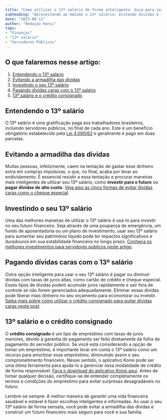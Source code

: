 ```yaml
---
title: "Como utilizar o 13º salário de forma inteligente: Guia para servidores públicos"
subheading: "Aproveitando ao máximo o 13º salário: evitando dívidas e investindo para o futuro."
date: "2023-08-11"
author: "Redação Konsi"
tags:
- "Finanças"
- "13º salário"
- "Servidores Públicos"
---
```


## O que falaremos nesse artigo:

1. [Entendendo o 13º salário](#entendendo)
2. [Evitando a armadilha das dívidas](#armadilha)
3. [Investindo o seu 13º salário](#investindo)
4. [Pagando dívidas caras com o 13º salário](#dívidas)
5. [13º salário e o crédito consignado](#consignado)

<a name="entendendo"></a>

## Entendendo o 13º salário

O 13º salário é uma gratificação paga aos trabalhadores brasileiros, incluindo servidores públicos, no final de cada ano. Este é um benefício obrigatório estabelecido pela [Lei 4.090/62](http://www.planalto.gov.br/ccivil_03/leis/l4090.htm) e geralmente é pago em duas parcelas.

<a name="armadilha"></a>

## Evitando a armadilha das dívidas

Muitas pessoas, infelizmente, caem na tentação de gastar esse dinheiro extra em compras impulsivas, o que, no final, acaba por levar ao endividamento. É essencial resistir a essa tentação e procurar maneiras mais inteligentes de utilizar seu 13º salário, como **investir para o futuro** ou **pagar dívidas de alto custo**. [Veja aqui as cinco formas de evitar dívidas caras como o cheque especial](https://konsi.com.br/postagens/como-sair-do-cheque-especial-como-servidor-publico-estratgias-eficientes).

<a name="investindo"></a>

## Investindo o seu 13º salário

Uma das melhores maneiras de utilizar o 13º salário é usá-lo para investir no seu futuro financeiro. Seja através de uma poupança de emergência, um fundo de aposentadoria ou um plano de investimento, usar seu 13º salário para aumentar seu patrimônio líquido pode ter impactos significativos e duradouros em sua estabilidade financeira no longo prazo. [Conheça os melhores investimentos para servidores públicos neste artigo](https://konsi.com.br/postagens/investimento-para-servidores-publicos-conhecendo-as-melhores-opes).

<a name="dívidas"></a>

## Pagando dívidas caras com o 13º salário

Outra opção inteligente para usar o seu 13º salário é pagar ou diminuir dívidas com taxas de juros altas, como cartão de crédito e cheque especial. Esses tipos de dívidas podem acumular juros rapidamente e sair fora de controle se não forem gerenciados adequadamente. Eliminar essas dívidas pode liberar mais dinheiro no seu orçamento para economizar ou investir. [Saiba mais sobre como utilizar o crédito consignado para quitar dívidas caras neste post](https://konsi.com.br/postagens/como-usar-o-crdito-consignado-para-quitar-dvidas-caras).

<a name="consignado"></a>

## 13º salário e o crédito consignado

O **crédito consignado** é um tipo de empréstimo com taxas de juros menores, devido à garantia do pagamento ser feito diretamente da folha de pagamento do servidor público. Se você está considerando a opção de tomar um empréstimo, é importante levar em conta o 13º salário como um recurso para amortizar esse empréstimo, diminuindo assim o seu comprometimento financeiro. Nesse sentido, o aplicativo Konsi pode ser uma ótima ferramenta para ajuda-lo a gerenciar essa modalidade de crédito de forma responsável. [Faça o download do aplicativo Konsi aqui](https://konsi.com.br/app-download). Antes de tomar qualquer decisão, certifique-se de entender completamente os termos e condições do empréstimo para evitar surpresas desagradáveis no futuro.

Lembre-se sempre: A melhor maneira de garantir uma vida financeira saudável e estável é fazer escolhas inteligentes e informadas. Ao usar o seu 13º salário de forma sensata, você pode evitar a armadilha das dívidas e construir um futuro financeiro mais seguro para você e sua família.